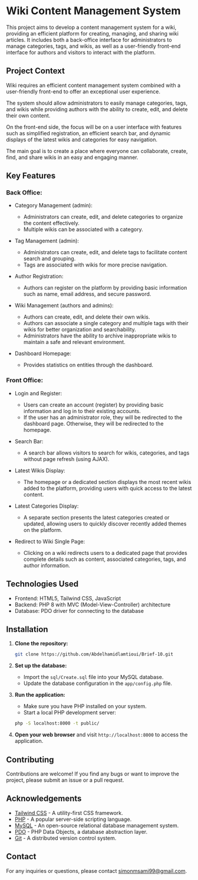 # Wiki Content Management System

This project aims to develop a content management system for a wiki, providing an efficient platform for creating, managing, and sharing wiki articles. It includes both a back-office interface for administrators to manage categories, tags, and wikis, as well as a user-friendly front-end interface for authors and visitors to interact with the platform.

## Project Context
Wiki requires an efficient content management system combined with a user-friendly front-end to offer an exceptional user experience.

The system should allow administrators to easily manage categories, tags, and wikis while providing authors with the ability to create, edit, and delete their own content.

On the front-end side, the focus will be on a user interface with features such as simplified registration, an efficient search bar, and dynamic displays of the latest wikis and categories for easy navigation.

The main goal is to create a place where everyone can collaborate, create, find, and share wikis in an easy and engaging manner.

## Key Features

### Back Office:

- Category Management (admin):
  - Administrators can create, edit, and delete categories to organize the content effectively.
  - Multiple wikis can be associated with a category.

- Tag Management (admin):
  - Administrators can create, edit, and delete tags to facilitate content search and grouping.
  - Tags are associated with wikis for more precise navigation.

- Author Registration:
  - Authors can register on the platform by providing basic information such as name, email address, and secure password.

- Wiki Management (authors and admins):
  - Authors can create, edit, and delete their own wikis.
  - Authors can associate a single category and multiple tags with their wikis for better organization and searchability.
  - Administrators have the ability to archive inappropriate wikis to maintain a safe and relevant environment.

- Dashboard Homepage:
  - Provides statistics on entities through the dashboard.

### Front Office:

- Login and Register:
  - Users can create an account (register) by providing basic information and log in to their existing accounts.
  - If the user has an administrator role, they will be redirected to the dashboard page. Otherwise, they will be redirected to the homepage.

- Search Bar:
  - A search bar allows visitors to search for wikis, categories, and tags without page refresh (using AJAX).

- Latest Wikis Display:
  - The homepage or a dedicated section displays the most recent wikis added to the platform, providing users with quick access to the latest content.

- Latest Categories Display:
  - A separate section presents the latest categories created or updated, allowing users to quickly discover recently added themes on the platform.

- Redirect to Wiki Single Page:
  - Clicking on a wiki redirects users to a dedicated page that provides complete details such as content, associated categories, tags, and author information.

## Technologies Used

- Frontend: HTML5, Tailwind CSS, JavaScript
- Backend: PHP 8 with MVC (Model-View-Controller) architecture
- Database: PDO driver for connecting to the database

## Installation

1. **Clone the repository:**

   ```bash
   git clone https://github.com/Abdelhamidlamtioui/Brief-10.git
   ```
2. **Set up the database:**
   - Import the `sql/Create.sql` file into your MySQL database.
   - Update the database configuration in the `app/config.php` file.

3. **Run the application:**
   - Make sure you have PHP installed on your system.
   - Start a local PHP development server:
   ```bash
   php -S localhost:8000 -t public/
   ```
4. **Open your web browser** and visit `http://localhost:8000` to access the application.

## Contributing

Contributions are welcome! If you find any bugs or want to improve the project, please submit an issue or a pull request.

## Acknowledgements

- [Tailwind CSS](https://tailwindcss.com) - A utility-first CSS framework.
- [PHP](https://www.php.net) - A popular server-side scripting language.
- [MySQL](https://www.mysql.com) - An open-source relational database management system.
- [PDO](https://www.php.net/manual/en/book.pdo.php) - PHP Data Objects, a database abstraction layer.
- [Git](https://git-scm.com) - A distributed version control system.

## Contact

For any inquiries or questions, please contact simonmsami99@gmail.com.
